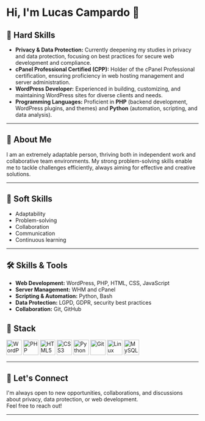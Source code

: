 # Hi, I'm Lucas Campardo 👋

## 🚀 Hard Skills

- **Privacy & Data Protection:** Currently deepening my studies in privacy and data protection, focusing on best practices for secure web development and compliance.
- **cPanel Professional Certified (CPP):** Holder of the cPanel Professional certification, ensuring proficiency in web hosting management and server administration.
- **WordPress Developer:** Experienced in building, customizing, and maintaining WordPress sites for diverse clients and needs.
- **Programming Languages:** Proficient in **PHP** (backend development, WordPress plugins, and themes) and **Python** (automation, scripting, and data analysis).

---

## 🌱 About Me

I am an extremely adaptable person, thriving both in independent work and collaborative team environments. My strong problem-solving skills enable me to tackle challenges efficiently, always aiming for effective and creative solutions.

---

## 🧠 Soft Skills

- Adaptability
- Problem-solving
- Collaboration
- Communication
- Continuous learning

---

## 🛠️ Skills & Tools

- **Web Development:** WordPress, PHP, HTML, CSS, JavaScript
- **Server Management:** WHM and cPanel
- **Scripting & Automation:** Python, Bash
- **Data Protection:** LGPD, GDPR, security best practices
- **Collaboration:** Git, GitHub

## 🚩 Stack

<p align="left">
  <img src="https://cdn.jsdelivr.net/gh/devicons/devicon/icons/wordpress/wordpress-original.svg" alt="WordPress" width="40" height="40"/>
  <img src="https://cdn.jsdelivr.net/gh/devicons/devicon/icons/php/php-original.svg" alt="PHP" width="40" height="40"/> 
  <img src="https://cdn.jsdelivr.net/gh/devicons/devicon/icons/html5/html5-original.svg" alt="HTML5" width="40" height="40"/>
  <img src="https://cdn.jsdelivr.net/gh/devicons/devicon/icons/css3/css3-original.svg" alt="CSS3" width="40" height="40"/>
  <img src="https://cdn.jsdelivr.net/gh/devicons/devicon/icons/python/python-original.svg" alt="Python" width="40" height="40"/>
  <img src="https://cdn.jsdelivr.net/gh/devicons/devicon/icons/git/git-original.svg" alt="Git" width="40" height="40"/>
  <img src="https://cdn.jsdelivr.net/gh/devicons/devicon/icons/linux/linux-original.svg" alt="Linux" width="40" height="40"/>
  <img src="https://cdn.jsdelivr.net/gh/devicons/devicon/icons/mysql/mysql-original.svg" alt="MySQL" width="40" height="40"/>
</p>

---

## 🤝 Let's Connect

I'm always open to new opportunities, collaborations, and discussions about privacy, data protection, or web development.  
Feel free to reach out!

---
